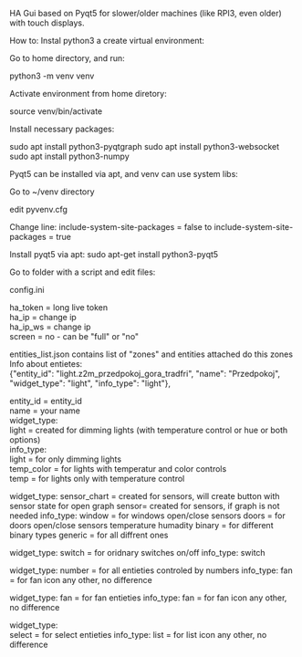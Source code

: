 HA Gui based on Pyqt5 for slower/older machines (like RPI3, even older) with touch displays.


How to:
Instal python3 a create virtual environment:

Go to home directory, and run:

python3 -m venv venv

Activate environment from home diretory:

source venv/bin/activate

Install necessary packages:

sudo apt install python3-pyqtgraph
sudo apt install python3-websocket
sudo apt install python3-numpy

Pyqt5 can be installed via apt, and venv can use system libs:

Go to ~/venv directory

edit pyvenv.cfg

Change line:
include-system-site-packages = false 
to
include-system-site-packages = true

Install pyqt5 via apt:
sudo apt-get install python3-pyqt5  



Go to folder with a script and edit files:

config.ini

ha_token = long live token  <br/>
ha_ip = change ip <br/>
ha_ip_ws = change ip <br/>
screen = no - can be "full" or "no" <br/>

entities_list.json contains list of "zones" and entities attached do this zones <br/>
Info about entietes: <br/>
{"entity_id": "light.z2m_przedpokoj_gora_tradfri", "name": "Przedpokoj", "widget_type": "light", "info_type": "light"},

entity_id = entity_id <br/>
name = your name  <br/>
widget_type: <br/>
  light = created for dimming lights (with temperature control or hue or both options) <br/>
    info_type: <br/>
      light = for only dimming lights <br/>
      temp_color = for lights with temperatur and color controls <br/>
      temp = for lights only with temperature control <br/>

widget_type:
  sensor_chart = created for sensors, will create button with sensor state for open graph 
  sensor= created for sensors, if graph is not needed
    info_type:
      window = for windows open/close sensors 
      doors = for doors open/close sensors
      temperature
      humadity
      binary = for different binary types
      generic = for all diffrent ones
      
widget_type:
  switch = for oridnary switches on/off
    info_type:
      switch
      
widget_type:
  number = for all entieties controled by numbers
    info_type:
      fan = for fan icon
      any other, no difference

widget_type:
  fan = for fan entieties
    info_type:
      fan = for fan icon
      any other, no difference
      
widget_type:      
      select = for select entieties
    info_type:
      list = for list icon
      any other, no difference  
  
      
      





